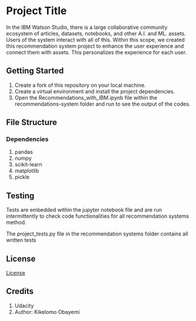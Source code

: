 # Project Title

In the IBM Watson Studio, there is a large collaborative community ecosystem of articles, datasets, notebooks, and other A.I. and ML. assets. Users of the system interact with all of this. Within this scope, we created this recommendation system project to enhance the user experience and connect them with assets. This personalizes the experience for each user.

## Getting Started

1. Create a fork of this repository on your local machine.
2. Create a virtual environment and install the project dependencies.
3. Open the Recommendations_with_IBM.ipynb file within the recommendations-system folder and run to see the output of the codes.

## File Structure

### Dependencies
1. pandas
2. numpy
3. scikit-learn
4. matplotlib
5. pickle


## Testing

Tests are embedded within the jupyter notebook file and are run intermittently to check code functionalities for all recommendation systems method.

The project_tests.py file in the recommendation systems folder contains all written tests


## License

[License](LICENSE.txt)

## Credits

1. Udacity
2. Author: Kikelomo Obayemi
